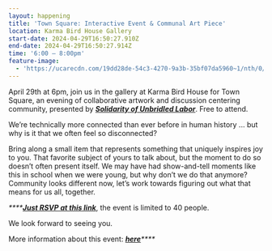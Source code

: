 ```yaml
---
layout: happening
title: 'Town Square: Interactive Event & Communal Art Piece'
location: Karma Bird House Gallery
start-date: 2024-04-29T16:50:27.910Z
end-date: 2024-04-29T16:50:27.914Z
time: '6:00 – 8:00pm'
feature-image:
  - 'https://ucarecdn.com/19dd28de-54c3-4270-9a3b-35bf07da5960~1/nth/0/'
---
```

April 29th at 6pm, join us in the gallery at Karma Bird House for Town Square, an evening of collaborative artwork and discussion centering community, presented by [_**Solidarity of Unbridled Labor**_](https://solidarityofunbridledlabour.com/). Free to attend.   

We’re technically more connected than ever before in human history ... but why is it that we often feel so disconnected? 

Bring along a small item that represents something that uniquely inspires joy to you. That favorite subject of yours to talk about, but the moment to do so doesn’t often present itself. We may have had show-and-tell moments like this in school when we were young, but why don’t we do that anymore? Community looks different now, let’s work towards figuring out what that means for us all, together. 

_****_[_**Just RSVP at this link**_](https://docs.google.com/forms/d/e/1FAIpQLSc_bHk81nIniL1WRJqDLBRLnrItCzzTjLAsTiJJWeZECkCh2Q/viewform), the event is limited to 40 people.

We look forward to seeing you.

More information about this event: [_**here**_](https://solidarityofunbridledlabour.com/town-square/)_****_
